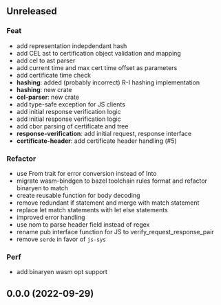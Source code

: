 ## Unreleased

### Feat

- add representation indepdendant hash
- add CEL ast to certification object validation and mapping
- add cel to ast parser
- add current time and max cert time offset as parameters
- add certificate time check
- **hashing**: added (probably incorrect) R-I hashing implementation
- **hashing**: new crate
- **cel-parser**: new crate
- add type-safe exception for JS clients
- add initial response verification logic
- add initial response verification logic
- add cbor parsing of certificate and tree
- **response-verification**: add initial request, response interface
- **certificate-header**: add certificate header handling (#5)

### Refactor

- use From trait for error conversion instead of Into
- migrate wasm-bindgen to bazel toolchain rules format and refactor binaryen to match
- create reusable function for body decoding
- remove redundant if statement and merge with match statement
- replace let match statements with let else statements
- improved error handling
- use nom to parse header field instead of regex
- rename pub interface function for JS to verify_request_response_pair
- remove `serde` in favor of `js-sys`

### Perf

- add binaryen wasm opt support

## 0.0.0 (2022-09-29)
